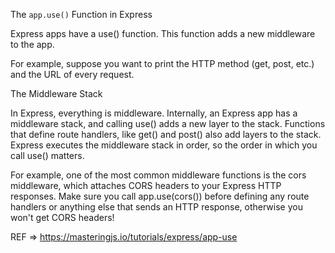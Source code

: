The `app.use()` Function in Express

Express apps have a use() function. This function adds a new middleware to the app.

For example, suppose you want to print the HTTP method (get, post, etc.) and the URL of every request.


The Middleware Stack

In Express, everything is middleware. Internally, an Express app has a middleware stack, and calling use() adds a new layer to the stack. Functions that define route handlers, like get() and post() also add layers to the stack. Express executes the middleware stack in order, so the order in which you call use() matters.

For example, one of the most common middleware functions is the cors middleware, which attaches CORS headers to your Express HTTP responses. Make sure you call app.use(cors()) before defining any route handlers or anything else that sends an HTTP response, otherwise you won't get CORS headers!


REF => https://masteringjs.io/tutorials/express/app-use